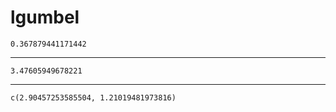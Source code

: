 # lgumbel

    0.367879441171442

---

    3.47605949678221

---

    c(2.90457253585504, 1.21019481973816)

